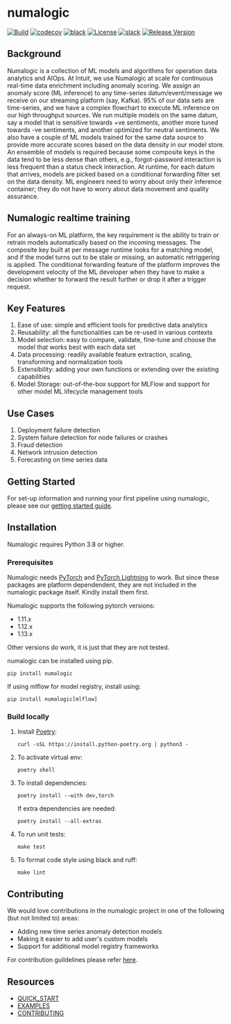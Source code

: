 # numalogic

[![Build](https://github.com/numaproj/numalogic/actions/workflows/ci.yml/badge.svg)](https://github.com/numaproj/numalogic/actions/workflows/ci.yml)
[![codecov](https://codecov.io/gh/numaproj/numalogic/branch/main/graph/badge.svg?token=020HF97A32)](https://codecov.io/gh/numaproj/numalogic)
[![black](https://img.shields.io/badge/code%20style-black-000000.svg)](https://github.com/ambv/black)
[![License](https://img.shields.io/badge/License-Apache%202.0-blue.svg)](LICENSE)
[![slack](https://img.shields.io/badge/slack-numaproj-brightgreen.svg?logo=slack)](https://join.slack.com/t/numaproj/shared_invite/zt-19svuv47m-YKHhsQ~~KK9mBv1E7pNzfg)
[![Release Version](https://img.shields.io/github/v/release/numaproj/numalogic?label=numalogic)](https://github.com/numaproj/numalogic/releases/latest)


## Background
Numalogic is a collection of ML models and algorithms for operation data analytics and AIOps.
At Intuit, we use Numalogic at scale for continuous real-time data enrichment including
anomaly scoring. We assign an anomaly score (ML inference) to any time-series
datum/event/message we receive on our streaming platform (say, Kafka). 95% of our
data sets are time-series, and we have a complex flowchart to execute ML inference on
our high throughput sources. We run multiple models on the same datum, say a model that is
sensitive towards +ve sentiments, another more tuned towards -ve sentiments, and another
optimized for neutral sentiments. We also have a couple of ML models trained for the same
data source to provide more accurate scores based on the data density in our model store.
An ensemble of models is required because some composite keys in the data tend to be less
dense than others, e.g., forgot-password interaction is less frequent than a status check
interaction. At runtime, for each datum that arrives, models are picked based on a conditional
forwarding filter set on the data density. ML engineers need to worry about only their
inference container; they do not have to worry about data movement and quality assurance.

## Numalogic realtime training
For an always-on ML platform, the key requirement is the ability to train or retrain models
automatically based on the incoming messages. The composite key built at per message runtime
looks for a matching model, and if the model turns out to be stale or missing, an automatic
retriggering is applied. The conditional forwarding feature of the platform improves the
development velocity of the ML developer when they have to make a decision whether to forward
the result further or drop it after a trigger request.


## Key Features

1. Ease of use: simple and efficient tools for predictive data analytics
2. Reusability: all the functionalities can be re-used in various contexts
3. Model selection: easy to compare, validate, fine-tune and choose the model that works best with each data set
4. Data processing: readily available feature extraction, scaling, transforming and normalization tools
5. Extensibility: adding your own functions or extending over the existing capabilities
6. Model Storage: out-of-the-box support for MLFlow and support for other model ML lifecycle management tools

## Use Cases
1. Deployment failure detection
2. System failure detection for node failures or crashes
3. Fraud detection
4. Network intrusion detection
5. Forecasting on time series data

## Getting Started

For set-up information and running your first pipeline using numalogic, please see our [getting started guide](./quick-start.md).


## Installation

Numalogic requires Python 3.8 or higher.

### Prerequisites
Numalogic needs [PyTorch](https://pytorch.org/) and
[PyTorch Lightning](https://pytorch-lightning.readthedocs.io/en/stable/) to work.
But since these packages are platform dependendent,
they are not included in the numalogic package itself. Kindly install them first.

Numalogic supports the following pytorch versions:
- 1.11.x
- 1.12.x
- 1.13.x

Other versions do work, it is just that they are not tested.

numalogic can be installed using pip.
```shell
pip install numalogic
```

If using mlflow for model registry, install using:
```shell
pip install numalogic[mlflow]
```

### Build locally

1. Install [Poetry](https://python-poetry.org/docs/):
    ```
    curl -sSL https://install.python-poetry.org | python3 -
    ```
2. To activate virtual env:
    ```
    poetry shell
    ```
3. To install dependencies:
    ```
    poetry install --with dev,torch
    ```
   If extra dependencies are needed:
    ```
    poetry install --all-extras
    ```
4. To run unit tests:
    ```
    make test
    ```
5. To format code style using black and ruff:
    ```
    make lint
    ```

## Contributing
We would love contributions in the numalogic project in one of the following (but not limited to) areas:

- Adding new time series anomaly detection models
- Making it easier to add user's custom models
- Support for additional model registry frameworks

For contribution guildelines please refer [here](https://github.com/numaproj/numaproj/blob/main/CONTRIBUTING.md).


## Resources
- [QUICK_START](docs/quick-start.md)
- [EXAMPLES](examples)
- [CONTRIBUTING](https://github.com/numaproj/numaproj/blob/main/CONTRIBUTING.md)
